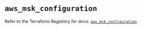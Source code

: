 # `aws_msk_configuration`

Refer to the Terraform Registory for docs: [`aws_msk_configuration`](https://registry.terraform.io/providers/hashicorp/aws/3.76.1/docs/resources/msk_configuration).
